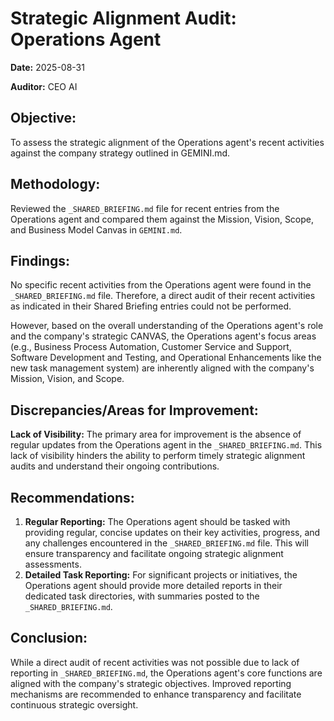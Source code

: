 # Strategic Alignment Audit: Operations Agent

**Date:** 2025-08-31

**Auditor:** CEO AI

## Objective:

To assess the strategic alignment of the Operations agent's recent activities against the company strategy outlined in GEMINI.md.

## Methodology:

Reviewed the `_SHARED_BRIEFING.md` file for recent entries from the Operations agent and compared them against the Mission, Vision, Scope, and Business Model Canvas in `GEMINI.md`.

## Findings:

No specific recent activities from the Operations agent were found in the `_SHARED_BRIEFING.md` file. Therefore, a direct audit of their recent activities as indicated in their Shared Briefing entries could not be performed.

However, based on the overall understanding of the Operations agent's role and the company's strategic CANVAS, the Operations agent's focus areas (e.g., Business Process Automation, Customer Service and Support, Software Development and Testing, and Operational Enhancements like the new task management system) are inherently aligned with the company's Mission, Vision, and Scope.

## Discrepancies/Areas for Improvement:

**Lack of Visibility:** The primary area for improvement is the absence of regular updates from the Operations agent in the `_SHARED_BRIEFING.md`. This lack of visibility hinders the ability to perform timely strategic alignment audits and understand their ongoing contributions.

## Recommendations:

1.  **Regular Reporting:** The Operations agent should be tasked with providing regular, concise updates on their key activities, progress, and any challenges encountered in the `_SHARED_BRIEFING.md` file. This will ensure transparency and facilitate ongoing strategic alignment assessments.
2.  **Detailed Task Reporting:** For significant projects or initiatives, the Operations agent should provide more detailed reports in their dedicated task directories, with summaries posted to the `_SHARED_BRIEFING.md`.

## Conclusion:

While a direct audit of recent activities was not possible due to lack of reporting in `_SHARED_BRIEFING.md`, the Operations agent's core functions are aligned with the company's strategic objectives. Improved reporting mechanisms are recommended to enhance transparency and facilitate continuous strategic oversight.